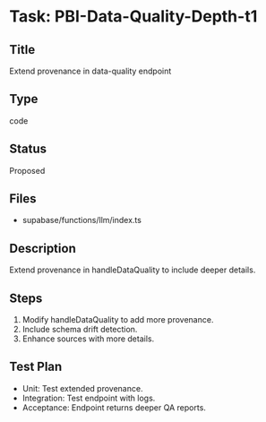 # Task: PBI-Data-Quality-Depth-t1

## Title
Extend provenance in data-quality endpoint

## Type
code

## Status
Proposed

## Files
- supabase/functions/llm/index.ts

## Description
Extend provenance in handleDataQuality to include deeper details.

## Steps
1. Modify handleDataQuality to add more provenance.
2. Include schema drift detection.
3. Enhance sources with more details.

## Test Plan
- Unit: Test extended provenance.
- Integration: Test endpoint with logs.
- Acceptance: Endpoint returns deeper QA reports.
